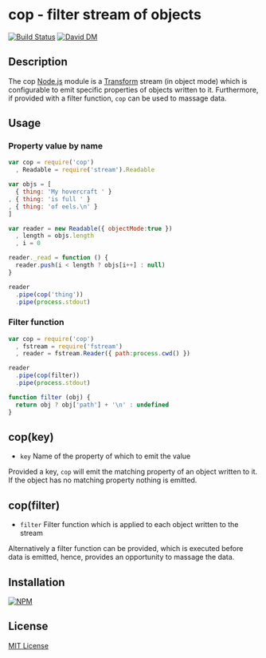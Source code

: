 # cop - filter stream of objects

[![Build Status](https://secure.travis-ci.org/michaelnisi/cop.png)](http://travis-ci.org/michaelnisi/cop) [![David DM](https://david-dm.org/michaelnisi/cop.png)](http://david-dm.org/michaelnisi/cop)

## Description

The cop [Node.js](http://nodejs.org/) module is a [Transform](http://nodejs.org/api/stream.html#stream_class_stream_transform) stream (in object mode) which is configurable to emit specific properties of objects written to it. Furthermore, if provided with a filter function, `cop` can be used to massage data. 

## Usage

### Property value by name
```js    
var cop = require('cop')
  , Readable = require('stream').Readable

var objs = [
  { thing: 'My hovercraft ' }
, { thing: 'is full ' }
, { thing: 'of eels.\n' }
]

var reader = new Readable({ objectMode:true })
  , length = objs.length
  , i = 0

reader._read = function () {
  reader.push(i < length ? objs[i++] : null)
}

reader
  .pipe(cop('thing'))
  .pipe(process.stdout)
```
### Filter function
```js  
var cop = require('cop')
  , fstream = require('fstream')
  , reader = fstream.Reader({ path:process.cwd() })

reader
  .pipe(cop(filter))
  .pipe(process.stdout)

function filter (obj) {
  return obj ? obj['path'] + '\n' : undefined
}
```
## cop(key)

- `key` Name of the property of which to emit the value

Provided a key, `cop` will emit the matching property of an object written to it. If the object has no matching property nothing is emitted.

## cop(filter)

- `filter` Filter function which is applied to each object written to the stream 

Alternatively a filter function can be provided, which is executed before data is emitted, hence, provides an opportunity to massage the data. 

## Installation

[![NPM](https://nodei.co/npm/cop.png)](https://npmjs.org/package/cop)

## License

[MIT License](https://raw.github.com/michaelnisi/cop/master/LICENSE)
